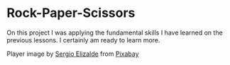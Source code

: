# Rock-Paper-Scissors

On this project I was applying the fundamental skills I have learned on the previous lessons. I certainly am ready to learn more.

Player image by <a href="https://pixabay.com/users/sergiosinc-4660572/?utm_source=link-attribution&utm_medium=referral&utm_campaign=image&utm_content=2098873">Sergio Elizalde</a> from <a href="https://pixabay.com//?utm_source=link-attribution&utm_medium=referral&utm_campaign=image&utm_content=2098873">Pixabay</a>
